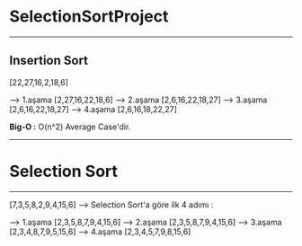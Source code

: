 # SelectionSortProject
---

**Insertion Sort**
---

[22,27,16,2,18,6] 

--> 1.aşama [2,27,16,22,18,6] 
--> 2.aşama [2,6,16,22,18,27] 
--> 3.aşama [2,6,16,22,18,27] 
--> 4.aşama [2,6,16,18,22,27]

**Big-O :** O(n^2)
Average Case'dir.

---
# Selection Sort
---
[7,3,5,8,2,9,4,15,6] --> Selection Sort'a göre ilk 4 adımı :

--> 1.aşama [2,3,5,8,7,9,4,15,6]
--> 2.aşama [2,3,5,8,7,9,4,15,6]
--> 3.aşama [2,3,4,8,7,9,5,15,6]
--> 4.aşama [2,3,4,5,7,9,8,15,6] 